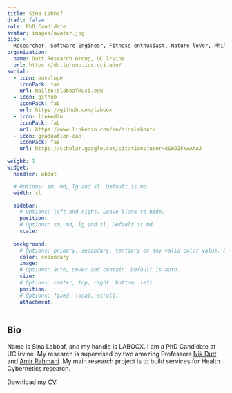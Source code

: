 ```yaml
---
title: Sina Labbaf
draft: false
role: PhD Candidate
avatar: images/avatar.jpg
bio: >
  Researcher, Software Engineer, Fitness enthusiast, Nature lover, Philosophy reader, and Daydreamer
organization:
  name: Dutt Research Group, UC Irvine
  url: https://duttgroup.ics.uci.edu/
social:
  - icon: envelope
    iconPack: fas
    url: mailto:slabbaf@uci.edu
  - icon: github
    iconPack: fab
    url: https://github.com/laboox
  - icon: linkedin
    iconPack: fab
    url: https://www.linkedin.com/in/sinalabbaf/
  - icon: graduation-cap
    iconPack: fas
    url: https://scholar.google.com/citations?user=8SWJZFkAAAAJ

weight: 1
widget:
  handler: about

  # Options: sm, md, lg and xl. Default is md.
  width: xl

  sidebar:
    # Options: left and right. Leave blank to hide.
    position: 
    # Options: sm, md, lg and xl. Default is md.
    scale: 
  
  background:
    # Options: primary, secondary, tertiary or any valid color value. Default is primary.
    color: secondary
    image:
    # Options: auto, cover and contain. Default is auto.
    size:
    # Options: center, top, right, bottom, left.
    position:
    # Options: fixed, local, scroll.
    attachment: 
---
```


## Bio

Name is Sina Labbaf, and my handle is LABOOX. I am a PhD Candidate at UC Irvine. My research is supervised by two 
amazing Professors [Nik Dutt](https://www.ics.uci.edu/~dutt/) and [Amir Rahmani](https://www.ics.uci.edu/~amirr1/).
My main research project is to build services for Health Cybernetics research.


Download my [CV](files/CV_Sina_Labbaf.pdf).

